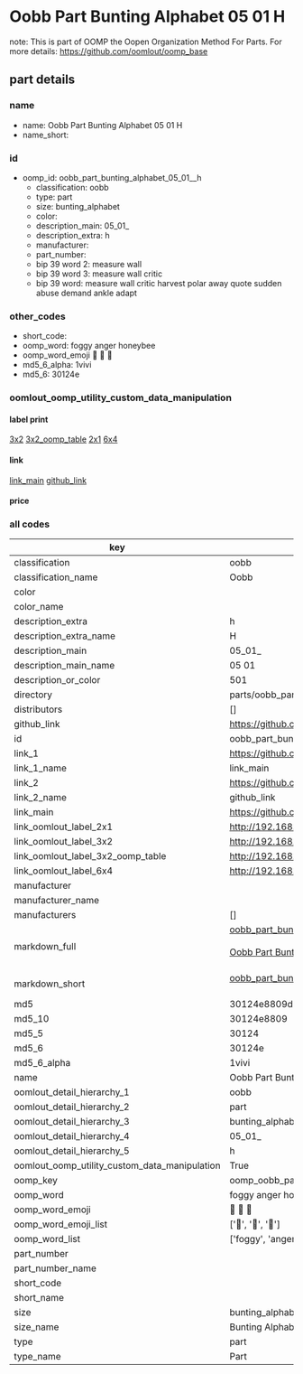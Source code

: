 # Oobb Part Bunting Alphabet 05 01  H  

note: This is part of OOMP the Oopen Organization Method For Parts. For more details: https://github.com/oomlout/oomp_base

##  part details





### name
* name: Oobb Part Bunting Alphabet 05 01  H
* name_short: 
### id
* oomp_id: oobb_part_bunting_alphabet_05_01__h
  * classification: oobb
  * type: part
  * size: bunting_alphabet
  * color: 
  * description_main: 05_01_
  * description_extra: h
  * manufacturer: 
  * part_number: 
  * bip 39 word 2: measure wall
  * bip 39 word 3: measure wall critic
  * bip 39 word: measure wall critic harvest polar away quote sudden abuse demand ankle adapt

### other_codes
* short_code: 
* oomp_word: foggy anger honeybee
* oomp_word_emoji :foggy: :anger: :honeybee:
* md5_6_alpha: 1vivi
* md5_6: 30124e






### oomlout_oomp_utility_custom_data_manipulation
#### label print
[3x2](http://192.168.1.245:1112/?label=oomp%201vivi)
[3x2_oomp_table](http://192.168.1.107:1112/?label=oomp%201vivi)
[2x1](http://192.168.1.242:1112/?label=oomp%201vivi)
[6x4](http://192.168.1.55:1112/?label=oomp%201vivi)    

#### link

[link_main](https://github.com/oomlout/oomlout_oomp_current_version_messy/tree/main/parts/oobb_part_bunting_alphabet_05_01__h) [github_link](https://github.com/oomlout/oomlout_oomp_part_src/tree/main/parts/oobb_part_bunting_alphabet_05_01__h)                             

#### price







### all codes 
| key | value |  
| --- | --- |  
| classification | oobb |  
| classification_name | Oobb |  
| color |  |  
| color_name |  |  
| description_extra | h |  
| description_extra_name | H |  
| description_main | 05_01_ |  
| description_main_name | 05 01  |  
| description_or_color | 501 |  
| directory | parts/oobb_part_bunting_alphabet_05_01__h |  
| distributors | [] |  
| github_link | https://github.com/oomlout/oomlout_oomp_part_src/tree/main/parts/oobb_part_bunting_alphabet_05_01__h |  
| id | oobb_part_bunting_alphabet_05_01__h |  
| link_1 | https://github.com/oomlout/oomlout_oomp_current_version_messy/tree/main/parts/oobb_part_bunting_alphabet_05_01__h |  
| link_1_name | link_main |  
| link_2 | https://github.com/oomlout/oomlout_oomp_part_src/tree/main/parts/oobb_part_bunting_alphabet_05_01__h |  
| link_2_name | github_link |  
| link_main | https://github.com/oomlout/oomlout_oomp_current_version_messy/tree/main/parts/oobb_part_bunting_alphabet_05_01__h |  
| link_oomlout_label_2x1 | http://192.168.1.242:1112/?label=oomp%201vivi |  
| link_oomlout_label_3x2 | http://192.168.1.245:1112/?label=oomp%201vivi |  
| link_oomlout_label_3x2_oomp_table | http://192.168.1.107:1112/?label=oomp%201vivi |  
| link_oomlout_label_6x4 | http://192.168.1.55:1112/?label=oomp%201vivi |  
| manufacturer |  |  
| manufacturer_name |  |  
| manufacturers | [] |  
| markdown_full | [oobb_part_bunting_alphabet_05_01__h](https://github.com/oomlout/oomlout_oomp_current_version_messy/tree/main/parts/oobb_part_bunting_alphabet_05_01__h)<br>[](https://github.com/oomlout/oomlout_oomp_current_version_messy/tree/main/parts/oobb_part_bunting_alphabet_05_01__h)<br>[Oobb Part Bunting Alphabet 05 01  H](https://github.com/oomlout/oomlout_oomp_current_version_messy/tree/main/parts/oobb_part_bunting_alphabet_05_01__h)<br><br> |  
| markdown_short | [oobb_part_bunting_alphabet_05_01__h](https://github.com/oomlout/oomlout_oomp_current_version_messy/tree/main/parts/oobb_part_bunting_alphabet_05_01__h)<br><br> |  
| md5 | 30124e8809d8960041d3b69667bdac4f |  
| md5_10 | 30124e8809 |  
| md5_5 | 30124 |  
| md5_6 | 30124e |  
| md5_6_alpha | 1vivi |  
| name | Oobb Part Bunting Alphabet 05 01  H |  
| oomlout_detail_hierarchy_1 | oobb |  
| oomlout_detail_hierarchy_2 | part |  
| oomlout_detail_hierarchy_3 | bunting_alphabet |  
| oomlout_detail_hierarchy_4 | 05_01_ |  
| oomlout_detail_hierarchy_5 | h |  
| oomlout_oomp_utility_custom_data_manipulation | True |  
| oomp_key | oomp_oobb_part_bunting_alphabet_05_01__h |  
| oomp_word | foggy anger honeybee |  
| oomp_word_emoji | :foggy: :anger: :honeybee: |  
| oomp_word_emoji_list | [':foggy:', ':anger:', ':honeybee:'] |  
| oomp_word_list | ['foggy', 'anger', 'honeybee'] |  
| part_number |  |  
| part_number_name |  |  
| short_code |  |  
| short_name |  |  
| size | bunting_alphabet |  
| size_name | Bunting Alphabet |  
| type | part |  
| type_name | Part |  

